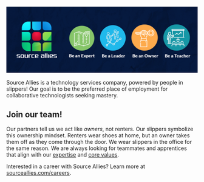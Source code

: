 [![Source Allies](https://raw.githubusercontent.com/sourceallies/.github/main/profile/sa-header.png)](https://sourceallies.com/)

Source Allies is a technology services company, powered by people in slippers! Our goal is to be the preferred place of employment for collaborative technologists seeking mastery.

## Join our team!

Our partners tell us we act like *owners*, not renters. Our slippers symbolize this ownership mindset. Renters wear shoes at home, but an owner takes them off as they come through the door. We wear slippers in the office for the same reason. We are always looking for teammates and apprentices that align with our [expertise](https://www.sourceallies.com/what-we-do/#our-expertise) and [core values](https://www.sourceallies.com/#our-core-values).

Interested in a career with Source Allies? Learn more at [sourceallies.com/careers](https://www.sourceallies.com/careers/).